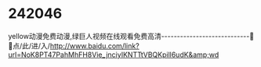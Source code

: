 # 242046
yellow动漫免费动漫,绿巨人视频在线观看免费高清----------------------------🦧🦧点/此/进/入/http://www.baidu.com/link?url=NoK8PT47PahMhFH8Vie_jnciyIKNTTtVBQKpill6udK&amp;wd
